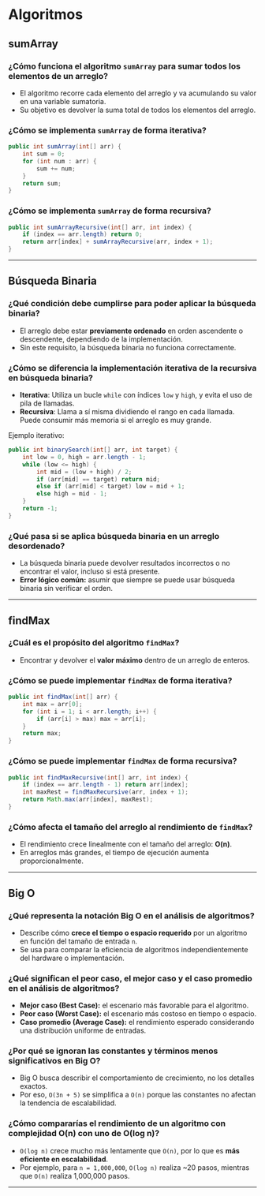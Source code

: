 # Algoritmos

## sumArray

### ¿Cómo funciona el algoritmo `sumArray` para sumar todos los elementos de un arreglo?

* El algoritmo recorre cada elemento del arreglo y va acumulando su valor en una variable sumatoria.
* Su objetivo es devolver la suma total de todos los elementos del arreglo.

### ¿Cómo se implementa `sumArray` de forma iterativa?

```java
public int sumArray(int[] arr) {
    int sum = 0;
    for (int num : arr) {
        sum += num;
    }
    return sum;
}
```

### ¿Cómo se implementa `sumArray` de forma recursiva?

```java
public int sumArrayRecursive(int[] arr, int index) {
    if (index == arr.length) return 0;
    return arr[index] + sumArrayRecursive(arr, index + 1);
}
```

---

## Búsqueda Binaria

### ¿Qué condición debe cumplirse para poder aplicar la búsqueda binaria?

* El arreglo debe estar **previamente ordenado** en orden ascendente o descendente, dependiendo de la implementación.
* Sin este requisito, la búsqueda binaria no funciona correctamente.

### ¿Cómo se diferencia la implementación iterativa de la recursiva en búsqueda binaria?

* **Iterativa**: Utiliza un bucle `while` con índices `low` y `high`, y evita el uso de pila de llamadas.
* **Recursiva**: Llama a sí misma dividiendo el rango en cada llamada. Puede consumir más memoria si el arreglo es muy grande.

Ejemplo iterativo:

```java
public int binarySearch(int[] arr, int target) {
    int low = 0, high = arr.length - 1;
    while (low <= high) {
        int mid = (low + high) / 2;
        if (arr[mid] == target) return mid;
        else if (arr[mid] < target) low = mid + 1;
        else high = mid - 1;
    }
    return -1;
}
```

### ¿Qué pasa si se aplica búsqueda binaria en un arreglo desordenado?

* La búsqueda binaria puede devolver resultados incorrectos o no encontrar el valor, incluso si está presente.
* **Error lógico común:** asumir que siempre se puede usar búsqueda binaria sin verificar el orden.

---

## findMax

### ¿Cuál es el propósito del algoritmo `findMax`?

* Encontrar y devolver el **valor máximo** dentro de un arreglo de enteros.

### ¿Cómo se puede implementar `findMax` de forma iterativa?

```java
public int findMax(int[] arr) {
    int max = arr[0];
    for (int i = 1; i < arr.length; i++) {
        if (arr[i] > max) max = arr[i];
    }
    return max;
}
```

### ¿Cómo se puede implementar `findMax` de forma recursiva?

```java
public int findMaxRecursive(int[] arr, int index) {
    if (index == arr.length - 1) return arr[index];
    int maxRest = findMaxRecursive(arr, index + 1);
    return Math.max(arr[index], maxRest);
}
```

### ¿Cómo afecta el tamaño del arreglo al rendimiento de `findMax`?

* El rendimiento crece linealmente con el tamaño del arreglo: **O(n)**.
* En arreglos más grandes, el tiempo de ejecución aumenta proporcionalmente.

---

## Big O

### ¿Qué representa la notación Big O en el análisis de algoritmos?

* Describe cómo **crece el tiempo o espacio requerido** por un algoritmo en función del tamaño de entrada `n`.
* Se usa para comparar la eficiencia de algoritmos independientemente del hardware o implementación.

### ¿Qué significan el peor caso, el mejor caso y el caso promedio en el análisis de algoritmos?

* **Mejor caso (Best Case):** el escenario más favorable para el algoritmo.
* **Peor caso (Worst Case):** el escenario más costoso en tiempo o espacio.
* **Caso promedio (Average Case):** el rendimiento esperado considerando una distribución uniforme de entradas.

### ¿Por qué se ignoran las constantes y términos menos significativos en Big O?

* Big O busca describir el comportamiento de crecimiento, no los detalles exactos.
* Por eso, `O(3n + 5)` se simplifica a `O(n)` porque las constantes no afectan la tendencia de escalabilidad.

### ¿Cómo compararías el rendimiento de un algoritmo con complejidad O(n) con uno de O(log n)?

* `O(log n)` crece mucho más lentamente que `O(n)`, por lo que es **más eficiente en escalabilidad**.
* Por ejemplo, para `n = 1,000,000`, `O(log n)` realiza \~20 pasos, mientras que `O(n)` realiza 1,000,000 pasos.

---
